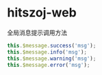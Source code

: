 # hitszoj-web

全局消息提示调用方法
```javascript
this.$message.success('msg');
this.$message.info('msg');
this.$message.warning('msg');
this.$message.error('msg');
```